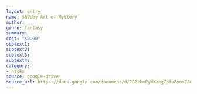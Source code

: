 ```yaml
---
layout: entry 
name: Shabby Art of Mystery
author: 
genre: fantasy
summary: 
cost: "$0.00"
subtext1: 
subtext2: 
subtext3: 
subtext4: 
category:
- hacks
source: google-drive
source_url: https://docs.google.com/document/d/1GZchmPyWXzeg7pfuBnnsZBCjIhoE95NeQcGU3DNhQSs/edit
---
```

